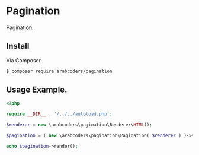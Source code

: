 # Pagination

Pagination..

## Install

Via Composer

```bash
$ composer require arabcoders/pagination
```

## Usage Example.

```php
<?php

require __DIR__ . '/../../autoload.php';

$renderer = new \arabcoders\pagination\Renderer\HTML();

$pagination = ( new \arabcoders\pagination\Pagination( $renderer ) )->setItems( 50 ,1 ,10 );

echo $pagination->render();
```
